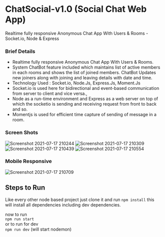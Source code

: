 # ChatSocial-v1.0 (Social Chat Web App)

Realtime fully responsive Anonymous Chat App With Users & Rooms - Socket.io, Node & Express

### Brief Details

- Realtime fully responsive Anonymous Chat App With Users & Rooms. <br />
- System ChatBot feature included which maintains list of active members in each rooms and shows the list of joined members. ChatBot Updates new joiners along with joining and leaving details with date and time.
- Technology Used :  Socket.io, Node.Js, Express.Js, Moment.Js
- Socket.io is used here for bidirectional and event-based communication from server to client and vice versa.,  <br />
- Node as a run-time environment and Express  as a web server on top of which the socketio is sending and receiving request from front to back and so. <br />
- Momentjs is used for efficient time capture of sending of message in a room.

### Screen Shots

![Screenshot 2021-07-17 210244](https://user-images.githubusercontent.com/67598673/126042236-9e53552d-1c0e-42db-97a3-ef885e3cc155.png)
![Screenshot 2021-07-17 210309](https://user-images.githubusercontent.com/67598673/126042240-95e92f1e-863b-4c1f-bb45-89d0e830fe8b.png)
![Screenshot 2021-07-17 210439](https://user-images.githubusercontent.com/67598673/126042237-39d373a7-5aca-46bd-b7c9-56b29c4cb1ee.png)
![Screenshot 2021-07-17 210554](https://user-images.githubusercontent.com/67598673/126042238-017f636e-28ea-4db4-a6ea-8acd9d9fa9e8.png)

### Mobile Responsive

![Screenshot 2021-07-17 210709](https://user-images.githubusercontent.com/67598673/126042239-333342b4-3a6e-4e46-b701-374a98310ec3.png)

## Steps to Run 

Like every other node based project just clone it and run `npm install`
this will install all dependencies including dev dependencies.

now to run <br />
`npm run start` <br />
or to run for dev <br />
`npm run dev` (will start nodemon)






